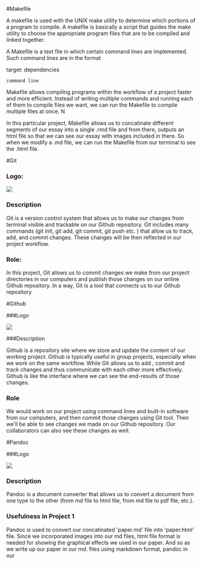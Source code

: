 #Makefile

A makefile is used with the UNIX make utility to determine which portions of a program to compile. A makefile is basically a script that guides the make utility to choose the appropriate program files that are to be compiled and linked together.

A Makefile is a text file in which certain command lines are implemented. Such command lines are in the format 

target: dependencies 
	
	command line       

Makefile allows compiling programs within the workflow of a project faster and more efficient. Instead of writing multiple commands and running each of them to compile files we want, we can run the Makefile to compile multiple files at once. N

In this particular project, Makefile allows us to concatinate  different segments of our essay into a single .rmd file and from there, outputs an html file so that we can see our essay with images included in there. So when we modify a .md file, we can run the Makefile from our terminal to see the .html file.


#Git 

### Logo: 
<img src="../images/git-logo.png">

### Description 

Git is a version control system that allows us to make our changes from terminal visible and trackable on our Github repository. Git includes many commands (git init, git add, git commit, git push etc. ) that allow us to track, add, and commit changes. These changes will be then reflected in our project workflow.   



### Role: 

In this project, Git allows us to commit changes we make from our project directories in our computers and publish those changes on our online Github repository. In a way, Git is a tool that connects us to our Github repository

#Github

###Logo

<img src="../images/github-logo.png">


###Description

Github is a repository site where we store and update the content of our working project. Github is typically useful in group projects, especially when we work on the same workflow. While Git allows us to add , commit and track changes and thus communicate with each other more effectively. Github is like the interface where we can see the end-results of those changes. 

### Role
We would work on our project using command lines and built-in software from our computers, and then commit those changes using Git tool. Then we'll be able to see changes we made on our Github repository. Our collaborators can also see these changes as well. 

#Pandoc

###Logo

<img src="../images/pandoc-logo.png">

### Description 
Pandoc is a document converter that allows us to convert a document from one type to the other (from md file to html file, from md file to pdf file, etc.).

### Usefulness in Project 1 
Pandoc is used to convert our concatinated 'paper.md' file into 'paper.html' file. Since we incorporated images into our md files, html file format is needed for showing the graphical effects we used in our paper.
And so as we write up our paper in our md. files using markdown format, pandoc in our

















